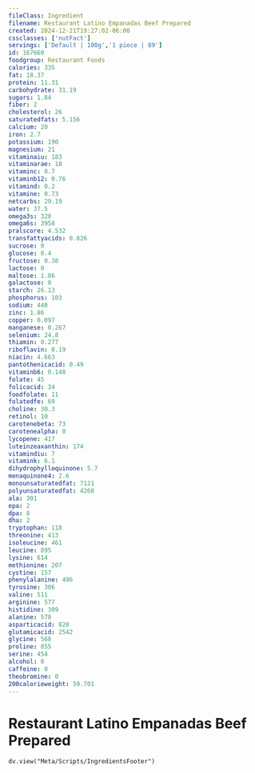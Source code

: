 ```yaml
---
fileClass: Ingredient
filename: Restaurant Latino Empanadas Beef Prepared
created: 2024-12-21T19:27:02-06:00
cssclasses: ['nutFact']
servings: ['Default | 100g','1 piece | 89']
id: 167660
foodgroup: Restaurant Foods
calories: 335
fat: 18.37
protein: 11.31
carbohydrate: 31.19
sugars: 1.84
fiber: 2
cholesterol: 26
saturatedfats: 5.156
calcium: 20
iron: 2.7
potassium: 190
magnesium: 21
vitaminaiu: 183
vitaminarae: 18
vitaminc: 0.7
vitaminb12: 0.76
vitamind: 0.2
vitamine: 0.73
netcarbs: 29.19
water: 37.5
omega3s: 320
omega6s: 3958
pralscore: 4.532
transfattyacids: 0.826
sucrose: 0
glucose: 0.4
fructose: 0.38
lactose: 0
maltose: 1.06
galactose: 0
starch: 26.13
phosphorus: 103
sodium: 440
zinc: 1.86
copper: 0.097
manganese: 0.267
selenium: 24.8
thiamin: 0.277
riboflavin: 0.19
niacin: 4.663
pantothenicacid: 0.49
vitaminb6: 0.148
folate: 45
folicacid: 34
foodfolate: 11
folatedfe: 69
choline: 30.3
retinol: 10
carotenebeta: 73
carotenealpha: 0
lycopene: 417
luteinzeaxanthin: 174
vitamindiu: 7
vitamink: 6.1
dihydrophylloquinone: 5.7
menaquinone4: 2.6
monounsaturatedfat: 7121
polyunsaturatedfat: 4268
ala: 301
epa: 2
dpa: 8
dha: 2
tryptophan: 118
threonine: 413
isoleucine: 461
leucine: 895
lysine: 614
methionine: 207
cystine: 157
phenylalanine: 496
tyrosine: 306
valine: 511
arginine: 577
histidine: 309
alanine: 578
asparticacid: 820
glutamicacid: 2542
glycine: 568
proline: 855
serine: 454
alcohol: 0
caffeine: 0
theobromine: 0
200calorieweight: 59.701
---
```


# Restaurant Latino Empanadas Beef Prepared

```dataviewjs
dv.view("Meta/Scripts/IngredientsFooter")
```